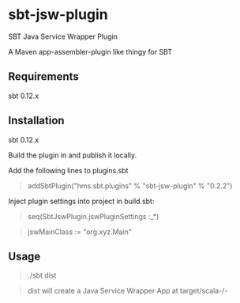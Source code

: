 sbt-jsw-plugin
==============

SBT Java Service Wrapper Plugin

A Maven app-assembler-plugin like thingy for SBT


## Requirements
 sbt 0.12.x

## Installation

 sbt 0.12.x

 Build the plugin in and publish it locally.

 Add the following lines to plugins.sbt

> addSbtPlugin("hms.sbt.plugins" % "sbt-jsw-plugin" % "0.2.2")


Inject plugin settings into project in build.sbt:

> seq(SbtJswPlugin.jswPluginSettings :_*)

> jswMainClass := "org.xyz.Main"


## Usage

  > ./sbt dist

  > dist will create a Java Service Wrapper App at target/scala-<version>/<project-name>-<version>
